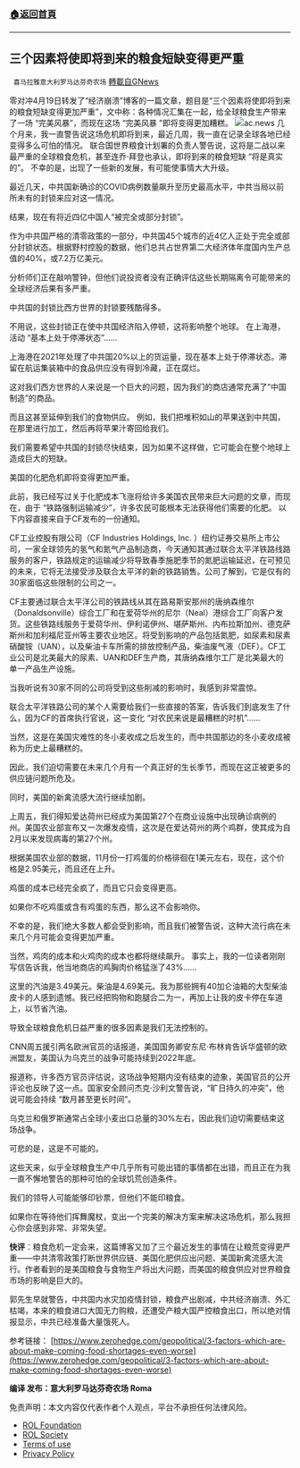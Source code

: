 ###  [:house:返回首頁](https://github.com/ourhimalayas/txt)
---


## 三个因素将使即将到来的粮食短缺变得更严重
` 喜马拉雅意大利罗马达芬奇农场` [轉載自GNews](https://gnews.org/zh-hans/2375510/)

零对冲4月19日转发了“经济崩溃”博客的一篇文章，题目是“三个因素将使即将到来的粮食短缺变得更加严重”，文中称：各种情况汇集在一起，给全球粮食生产带来了一场 “完美风暴”，而现在这场 “完美风暴 ”即将变得更加糟糕。
![](https://assets.gnews.org/wp-content/uploads/2022/04/F-2.jpg)ac.news
几个月来，我一直警告说这场危机即将到来，最近几周，我一直在记录全球各地已经变得多么可怕的情况。 联合国世界粮食计划署的负责人警告说，这将是二战以来最严重的全球粮食危机，甚至连乔·拜登也承认，即将到来的粮食短缺 “将是真实的”。 不幸的是，出现了一些新的发展，有可能使事情大大升级。

最近几天，中共国新确诊的COVID病例数量飙升至历史最高水平，中共当局以前所未有的封锁来应对这一情况。

结果，现在有将近四亿中国人“被完全或部分封锁”。

作为中共国严格的清零政策的一部分，中共国45个城市的近4亿人正处于完全或部分封锁状态。根据野村控股的数据，他们总共占世界第二大经济体年度国内生产总值的40%，或7.2万亿美元。

分析师们正在敲响警钟，但他们说投资者没有正确评估这些长期隔离令可能带来的全球经济后果有多严重。

中共国的封锁比西方世界的封锁要残酷得多。

不用说，这些封锁正在使中共国经济陷入停顿，这将影响整个地球。 在上海港，活动 “基本上处于停滞状态”……

上海港在2021年处理了中共国20%以上的货运量，现在基本上处于停滞状态。滞留在航运集装箱中的食品供应没有得到冷藏，正在腐烂。

这对我们西方世界的人来说是一个巨大的问题，因为我们的商店通常充满了“中国制造”的商品。

而且这甚至延伸到我们的食物供应。 例如，我们把堆积如山的苹果送到中共国，在那里进行加工，然后再将苹果汁寄回给我们。

我们需要希望中共国的封锁尽快结束，因为如果不这样做，它可能会在整个地球上造成巨大的短缺。

美国的化肥危机即将变得更加严重。

此前，我已经写过关于化肥成本飞涨将给许多美国农民带来巨大问题的文章，而现在，由于 “铁路强制运输减少”，许多农民可能根本无法获得他们需要的化肥。 以下内容直接来自于CF发布的一份通知。

CF工业控股有限公司（CF Industries Holdings, Inc. ）纽约证券交易所上市公司，一家全球领先的氢气和氮气产品制造商，今天通知其通过联合太平洋铁路线路服务的客户，铁路规定的运输减少将导致春季施肥季节的氮肥运输延迟，在可预见的未来，它将无法接受涉及联合太平洋的新的铁路销售。公司了解到，它是仅有的30家面临这些限制的公司之一。

CF主要通过联合太平洋公司的铁路线从其在路易斯安那州的唐纳森维尔（Donaldsonville）综合工厂和在爱荷华州的尼尔（Neal）港综合工厂向客户发货。这些铁路线服务于爱荷华州、伊利诺伊州、堪萨斯州、内布拉斯加州、德克萨斯州和加利福尼亚州等主要农业地区。将受到影响的产品包括氮肥，如尿素和尿素硝酸铵（UAN），以及柴油卡车所需的排放控制产品，柴油废气液（DEF）。CF工业公司是北美最大的尿素、UAN和DEF生产商，其唐纳森维尔工厂是北美最大的单一产品生产设施。

当我听说有30家不同的公司将受到这些削减的影响时，我感到非常震惊。

联合太平洋铁路公司的某个人需要给我们一些直接的答案，告诉我们到底发生了什么，因为CF的首席执行官说，这一变化 “对农民来说是最糟糕的时机”……

当然，这是在美国灾难性的冬小麦收成之后发生的，而中共国那边的冬小麦收成被称为历史上最糟糕的。

因此，我们迫切需要在未来几个月有一个真正好的生长季节，而现在这正被更多的供应链问题所危及。

同时，美国的新禽流感大流行继续加剧。

上周五，我们得知爱达荷州已经成为美国第27个在商业设施中出现确诊病例的州。美国农业部宣布又一次爆发疫情，这次是在爱达荷州的两个鸡群，使其成为自2月以来发现病毒的第27个州。

根据美国农业部的数据，11月份一打鸡蛋的价格徘徊在1美元左右，现在，这个价格是2.95美元，而且还在上升。

鸡蛋的成本已经完全疯了，而且它只会变得更高。

如果你不吃鸡蛋或含有鸡蛋的东西，那么这不会影响你。

不幸的是，我们绝大多数人都会受到影响，而且我们被警告说，这种大流行病在未来几个月可能会变得更加严重。

当然，鸡肉的成本和火鸡肉的成本也都将继续飙升。 事实上，我的一位读者刚刚写信告诉我，他当地商店的鸡胸肉价格猛涨了43%……

这里的汽油是3.49美元。柴油是4.69美元。我为那些拥有40加仑油箱的大型柴油皮卡的人感到遗憾。我已经把购物和跑腿合二为一，再加上让我的皮卡停在车道上，以节省汽油。

导致全球粮食危机日益严重的很多因素是我们无法控制的。

CNN周五援引两名欧洲官员的话报道，美国国务卿安东尼·布林肯告诉华盛顿的欧洲盟友，美国认为乌克兰的战争可能持续到2022年底。

报道称，许多西方官员评估说，这场战争短期内没有结束的迹象，美国官员的公开评论也反映了这一点。国家安全顾问杰克·沙利文警告说，“旷日持久的冲突”，他说可能会持续 “数月甚至更长时间”。

乌克兰和俄罗斯通常占全球小麦出口总量的30%左右，因此我们迫切需要结束这场战争。

可悲的是，这是不可能的。

这些天来，似乎全球粮食生产中几乎所有可能出错的事情都在出错，而且正在为我一直不懈地警告的那种可怕的全球饥荒创造条件。

我们的领导人可能能够印钞票，但他们不能印粮食。

如果你在等待他们挥舞魔杖，变出一个完美的解决方案来解决这场危机，那么我担心你会感到非常、非常失望。

**快评**：粮食危机一定会来，这篇博客又加了三个最近发生的事情在让粮荒变得更严重——中共清零政策打断世界供应链、美国化肥供应出问题、美国新禽流感大流行。作者看到的是美国粮食与食物生产将出大问题，而美国的粮食供应对世界粮食市场的影响是巨大的。

郭先生早就警告，中共国内水灾加疫情封锁，粮食产出剧减，中共经济崩溃、外汇枯竭，本来的粮食进口大国无力购粮，还遭受产粮大国严控粮食出口，所以绝对情报显示，中共已经准备大量饿死人。

参考链接：
[https://www.zerohedge.com/geopolitical/3-factors-which-are-about-make-coming-food-shortages-even-worse](https://www.zerohedge.com/geopolitical/3-factors-which-are-about-make-coming-food-shortages-even-worse)

**编译 发布：意大利罗马达芬奇农场 Roma**

 

免责声明：本文内容仅代表作者个人观点，平台不承担任何法律风险。

- [ROL Foundation](https://rolfoundation.org/)
- [ROL Society](https://rolsociety.org/)
- [Terms of use](https://gnews.org/terms-of-use-3/)
- [Privacy Policy](https://gnews.org/privacy-policy/)
